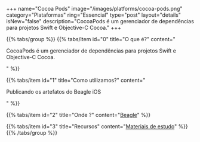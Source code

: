 +++
name="Cocoa Pods"
image="/images/platforms/cocoa-pods.png"
category="Plataformas"
ring="Essencial"
type="post"
layout="details"
isNew="false"
description="CocoaPods é um gerenciador de dependências para projetos Swift e Objective-C Cocoa."
+++

{{% tabs/group %}}
  {{% tabs/item id="0" title="O que é?" content="<p>CocoaPods é um gerenciador de dependências para projetos Swift e Objective-C Cocoa.</p>" %}}

  {{% tabs/item id="1" title="Como utilizamos?" content="<p>Publicando os artefatos do Beagle iOS</p>" %}}

  {{% tabs/item id="2" title="Onde ?" content="<a href='https://usebeagle.io/' target='_blank'>Beagle</a>" %}}

  {{% tabs/item id="3" title="Recursos" content="<a href='https://cocoapods.org/' target='_blank'>Materiais de estudo</a>" %}}
{{% /tabs/group %}}
